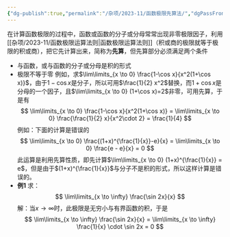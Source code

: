 ```yaml
---
{"dg-publish":true,"permalink":"/杂项/2023-11/函数极限先算法/","dgPassFrontmatter":true}
---
```


在计算函数极限的过程中，函数或函数的分子或分母常常出现非零极限因子，利用[[杂项/2023-11/函数极限运算法则\|函数极限运算法则]]（积或商的极限就等于极限的积或商），把它先计算出来，简称为**先算**，但先算部分必须满足两个条件
- 与函数，或与函数的分子或分母是积的形式
- 极限不等于零
例如，求$\lim\limits_{x \to 0} \frac{1-\cos x}{x^2(1+\cos x)}$，由于$1-\cos x$是分子，所以可用$\frac{1}{2} x^2$替换，而$1+\cos x$是分母的一个因子，且$\lim\limits_{x \to 0} (1+\cos x)=2$非零，可用先算，于是有
$$
\lim\limits_{x \to 0} \frac{1-\cos x}{x^2(1+\cos x)} = \lim\limits_{x \to 0} \frac{\frac{1}{2} x}{x^2\cdot 2} = \frac{1}{4}
$$
例如：下面的计算是错误的
$$
\lim\limits_{x \to 0} \frac{(1+x)^{\frac{1}{x}}-e}{x} = \lim\limits_{x \to 0} \frac{e - e}{x} = 0
$$
此运算是利用先算性质，即先计算$\lim\limits_{x \to 0} (1+x)^{\frac{1}{x}} = e$，但是由于$(1+x)^{\frac{1}{x}}$与分子不是积的形式，所以这样计算是错误的。
- **例1**
	求：
	$$
	\lim\limits_{x \to \infty} \frac{\sin 2x}{x}
	$$
	解：当$x \to \infty$时，此极限是无穷小与有界函数的积，于是
	$$
	\lim\limits_{x \to \infty} \frac{\sin 2x}{x} = \lim\limits_{x \to \infty} \frac{1}{x} \cdot \sin 2x = 0
	$$